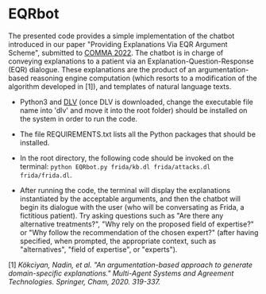 # EQRbot
The presented code provides a simple implementation of the chatbot introduced in our paper "Providing Explanations Via EQR Argument Scheme", submitted to [COMMA 2022](https://comma22.cs.cf.ac.uk/). 
The chatbot is in charge of conveying explanations to a patient via an Explanation-Question-Response (EQR) dialogue. These explanations are the product of an argumentation-based reasoning engine computation (which resorts to a modification of the algorithm developed in [1]), and templates of natural language texts.

- Python3 and [DLV](https://www.dlvsystem.it/dlvsite/) (once DLV is downloaded, change the executable file name into 'dlv' and move it into the root folder) should be installed on the system in order to run the code.

- The file REQUIREMENTS.txt lists all the Python packages that should be installed.   

- In the root directory, the following code should be invoked on the terminal: `python EQRbot.py frida/kb.dl frida/attacks.dl frida/frida.dl`.

- After running the code, the terminal will display the explanations instantiated by the acceptable arguments, and then the chatbot will begin its dialogue with the user (who will be conversating as Frida, a fictitious patient). Try asking questions such as "Are there any alternative treatments?", "Why rely on the proposed field of expertise?" or "Why follow the recommendation of the chosen expert?" (after having specified, when prompted, the appropriate context, such as "alternatives", "field of expertise", or "experts").


[1] _Kökciyan, Nadin, et al. "An argumentation-based approach to generate domain-specific explanations." Multi-Agent Systems and Agreement Technologies. Springer, Cham, 2020. 319-337._  
